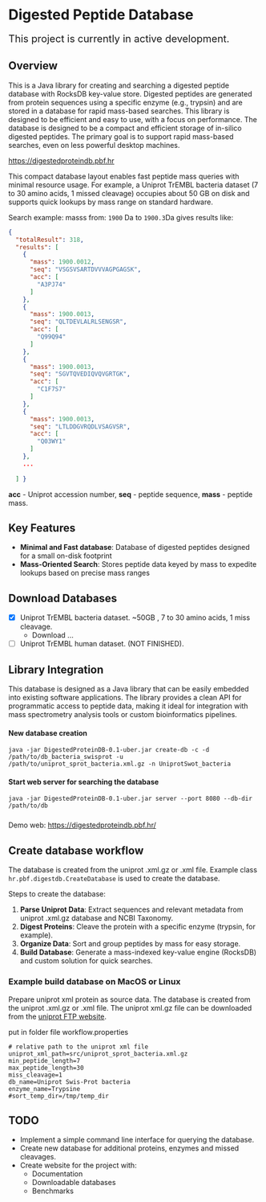 # Digested Peptide Database

<span style="font-size: 20px;">This project is currently in active development.</span>

## Overview

This is a Java library for creating and searching a digested peptide database with RocksDB key-value store.
Digested peptides are generated from protein sequences using a specific enzyme (e.g., trypsin) and are stored in a
database for rapid mass-based searches. This library is designed to be efficient and easy to use, with a focus on
performance.
The database is designed to be a compact and efficient storage of in-silico digested peptides. The primary goal is to
support rapid mass-based searches, even on less powerful desktop machines.

https://digestedproteindb.pbf.hr


This compact database layout enables fast peptide mass queries with minimal resource usage. For example, a Uniprot
TrEMBL bacteria dataset (7 to 30 amino acids, 1 missed cleavage) occupies about 50 GB on disk and supports quick lookups
by mass range on standard hardware.

Search example: masss from: `1900` Da to `1900.3`Da gives results like:
```json
{
  "totalResult": 318,
  "results": [
    {
      "mass": 1900.0012,
      "seq": "VSGSVSARTDVVVAGPGAGSK",
      "acc": [
        "A3PJ74"
      ]
    },
    {
      "mass": 1900.0013,
      "seq": "QLTDEVLALRLSENGSR",
      "acc": [
        "Q99Q94"
      ]
    },
    {
      "mass": 1900.0013,
      "seq": "SGVTQVEDIQVQVGRTGK",
      "acc": [
        "C1F7S7"
      ]
    },
    {
      "mass": 1900.0013,
      "seq": "LTLDDGVRQDLVSAGVSR",
      "acc": [
        "Q03WY1"
      ]
    },
    ...
    
  ] }
``` 
**acc** - Uniprot accession number, **seq** - peptide sequence, **mass** - peptide mass.


## Key Features

- **Minimal and Fast database**: Database of digested peptides designed for a small on\-disk footprint
- **Mass\-Oriented Search**: Stores peptide data keyed by mass to expedite lookups based on precise mass ranges

## Download Databases

- [x] Uniprot TrEMBL bacteria dataset. ~50GB , 7 to 30 amino acids, 1 miss cleavage.
    - Download ...
- [ ] Uniprot TrEMBL human dataset. (NOT FINISHED).

## Library Integration
This database is designed as a Java library that can be easily embedded into existing software applications. 
The library provides a clean API for programmatic access to peptide data, making it ideal for integration with mass spectrometry 
analysis tools or custom bioinformatics pipelines.


#### New database creation

`java -jar DigestedProteinDB-0.1-uber.jar create-db -c -d /path/to/db_bacteria_swisprot -u /path/to/uniprot_sprot_bacteria.xml.gz -n UniprotSwot_bacteria`

#### Start web server for searching the database

`java -jar DigestedProteinDB-0.1-uber.jar server --port 8080 --db-dir /path/to/db`


###
Demo web: https://digestedproteindb.pbf.hr/


## Create database workflow

The database is created from the uniprot .xml.gz or .xml file.
Example class `hr.pbf.digestdb.CreateDatabase` is used to create the database.

Steps to create the database:
1. **Parse Uniprot Data**: Extract sequences and relevant metadata from uniprot .xml.gz database and NCBI Taxonomy.
2. **Digest Proteins**: Cleave the protein with a specific enzyme (trypsin, for example).
3. **Organize Data**: Sort and group peptides by mass for easy storage.
4. **Build Database**: Generate a mass\-indexed key\-value engine (RocksDB) and custom solution for quick searches.

### Example build database on MacOS or Linux

Prepare uniprot xml protein as source data. The database is created from the uniprot .xml.gz or .xml file.
The uniprot xml.gz file can be downloaded from
the [uniprot FTP website](https://ftp.uniprot.org/pub/databases/uniprot/current_release/knowledgebase/taxonomic_divisions/).

put in folder file workflow.properties

```properties
# relative path to the uniprot xml file
uniprot_xml_path=src/uniprot_sprot_bacteria.xml.gz
min_peptide_length=7
max_peptide_length=30
miss_cleavage=1
db_name=Uniprot Swis-Prot bacteria
enzyme_name=Trypsine
#sort_temp_dir=/tmp/temp_dir
```


## TODO

- Implement a simple command line interface for querying the database.
- Create new database for additional proteins, enzymes and missed cleavages.
- Create website for the project with:
    - Documentation
    - Downloadable databases
    - Benchmarks


### 
